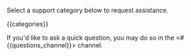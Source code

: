 Select a support category below to request assistance.

{{categories}}

If you'd like to ask a quick question, you may do so in the <#{{questions_channel}}> channel.
